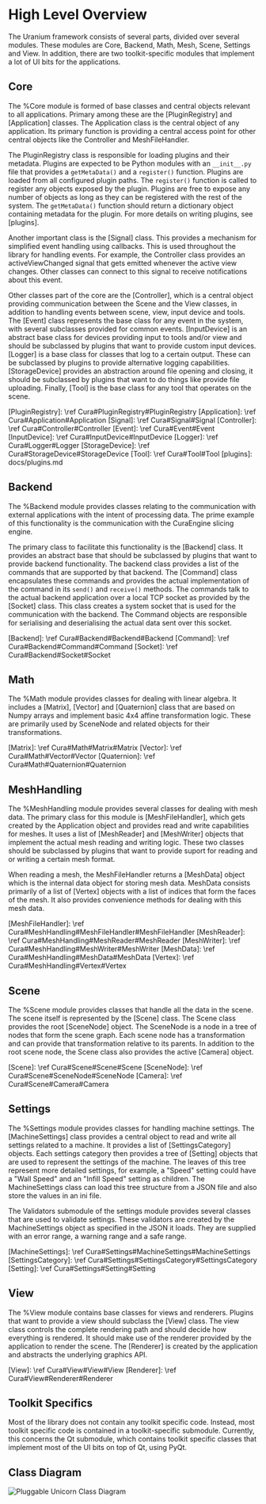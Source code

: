 High Level Overview
===================

The Uranium framework consists of several parts, divided over several
modules. These modules are Core, Backend, Math, Mesh, Scene, Settings
and View. In addition, there are two toolkit-specific modules that
implement a lot of UI bits for the applications.

Core
----

The %Core module is formed of base classes and central objects relevant
to all applications. Primary among these are the [PluginRegistry] and
[Application] classes. The Application class is the central object of any
application. Its primary function is providing a central access point
for other central objects like the Controller and MeshFileHandler.

The PluginRegistry class is responsible for loading plugins and their
metadata. Plugins are expected to be Python modules with an `__init__.py`
file that provides a `getMetaData()` and a `register()` function. Plugins
are loaded from all configured plugin paths. The `register()` function is
called to register any objects exposed by the plugin. Plugins are free to
expose any number of objects as long as they can be registered with the
rest of the system. The `getMetaData()` function should return a dictionary
object containing metadata for the plugin. For more details on writing
plugins, see [plugins].

Another important class is the [Signal] class. This provides a mechanism for
simplified event handling using callbacks. This is used throughout the
library for handling events. For example, the Controller class provides
an activeViewChanged signal that gets emitted whenever the active view
changes. Other classes can connect to this signal to receive notifications
about this event.

Other classes part of the core are the [Controller], which is a central object
providing communication between the Scene and the View classes, in
addition to handling events between scene, view, input device and tools. The
[Event] class represents the base class for any event in the system, with
several subclasses provided for common events. [InputDevice] is an abstract
base class for devices providing input to tools and/or view and should be
subclassed by plugins that want to provide custom input devices. [Logger] is
a base class for classes that log to a certain output. These can be
subclassed by plugins to provide alternative logging capabilities.
[StorageDevice] provides an abstraction around file opening and closing, it
should be subclassed by plugins that want to do things like provide file
uploading. Finally, [Tool] is the base class for any tool that operates on
the scene.

[PluginRegistry]: \ref Cura#PluginRegistry#PluginRegistry
[Application]:    \ref Cura#Application#Application
[Signal]:         \ref Cura#Signal#Signal
[Controller]:     \ref Cura#Controller#Controller
[Event]:          \ref Cura#Event#Event
[InputDevice]:    \ref Cura#InputDevice#InputDevice
[Logger]:         \ref Cura#Logger#Logger
[StorageDevice]:  \ref Cura#StorageDevice#StorageDevice
[Tool]:           \ref Cura#Tool#Tool
[plugins]:        docs/plugins.md

Backend
-------

The %Backend module provides classes relating to the communication with
external applications with the intent of processing data. The prime example
of this functionality is the communication with the CuraEngine slicing
engine.

The primary class to facilitate this functionality is the [Backend] class.
It provides an abstract base that should be subclassed by plugins that want
to provide backend functionality. The backend class provides a list of the
commands that are supported by that backend. The [Command] class encapsulates
these commands and provides the actual implementation of the command in its
`send()` and `receive()` methods. The commands talk to the actual backend
application over a local TCP socket as provided by the [Socket] class. This
class creates a system socket that is used for the communication with the
backend. The Command objects are responsible for serialising and deserialising
the actual data sent over this socket.

[Backend]: \ref Cura#Backend#Backend#Backend
[Command]: \ref Cura#Backend#Command#Command
[Socket]:  \ref Cura#Backend#Socket#Socket

Math
----

The %Math module provides classes for dealing with linear algebra. It
includes a [Matrix], [Vector] and [Quaternion] class that are based on Numpy
arrays and implement basic 4x4 affine transformation logic. These are
primarily used by SceneNode and related objects for their transformations.

[Matrix]:     \ref Cura#Math#Matrix#Matrix
[Vector]:     \ref Cura#Math#Vector#Vector
[Quaternion]: \ref Cura#Math#Quaternion#Quaternion

MeshHandling
------------

The %MeshHandling module provides several classes for dealing with mesh data.
The primary class for this module is [MeshFileHandler], which gets created by
the Application object and provides read and write capabilities for meshes. It
uses a list of [MeshReader] and [MeshWriter] objects that implement the actual
mesh reading and writing logic. These two classes should be subclassed by plugins
that want to provide suport for reading and or writing a certain mesh format.

When reading a mesh, the MeshFileHandler returns a [MeshData] object which is the
internal data object for storing mesh data. MeshData consists primarily of a list
of [Vertex] objects with a list of indices that form the faces of the mesh. It
also provides convenience methods for dealing with this mesh data.

[MeshFileHandler]: \ref Cura#MeshHandling#MeshFileHandler#MeshFileHandler
[MeshReader]:      \ref Cura#MeshHandling#MeshReader#MeshReader
[MeshWriter]:      \ref Cura#MeshHandling#MeshWriter#MeshWriter
[MeshData]:        \ref Cura#MeshHandling#MeshData#MeshData
[Vertex]:          \ref Cura#MeshHandling#Vertex#Vertex

Scene
-----

The %Scene module provides classes that handle all the data in the scene. The
scene itself is represented by the [Scene] class. The Scene class provides the
root [SceneNode] object. The SceneNode is a node in a tree of nodes that form
the scene graph. Each scene node has a transformation and can provide that
transformation relative to its parents. In addition to the root scene node, the
Scene class also provides the active [Camera] object.

[Scene]:     \ref Cura#Scene#Scene#Scene
[SceneNode]: \ref Cura#Scene#SceneNode#SceneNode
[Camera]:    \ref Cura#Scene#Camera#Camera

Settings
--------

The %Settings module provides classes for handling machine settings. The [MachineSettings]
class provides a central object to read and write all settings related to a machine.
It provides a list of [SettingsCategory] objects. Each settings category then provides
a tree of [Setting] objects that are used to represent the settings of the machine.
The leaves of this tree represent more detailed settings, for example, a "Speed" setting
could have a "Wall Speed" and an "Infill Speed" setting as children. The MachineSettings
class can load this tree structure from a JSON file and also store the values in an ini
file.

The Validators submodule of the settings module provides several classes that are used
to validate settings. These validators are created by the MachineSettings object as
specified in the JSON it loads. They are supplied with an error range, a warning range
and a safe range.

[MachineSettings]:  \ref Cura#Settings#MachineSettings#MachineSettings
[SettingsCategory]: \ref Cura#Settings#SettingsCategory#SettingsCategory
[Setting]:          \ref Cura#Settings#Setting#Setting

View
----

The %View module contains base classes for views and renderers. Plugins that want
to provide a view should subclass the [View] class. The view class controls the
complete rendering path and should decide how everything is rendered. It should
make use of the renderer provided by the application to render the scene. The
[Renderer] is created by the application and abstracts the underlying graphics API.

[View]:     \ref Cura#View#View#View
[Renderer]: \ref Cura#View#Renderer#Renderer

Toolkit Specifics
-----------------

Most of the library does not contain any toolkit specific code. Instead, most toolkit
specific code is contained in a toolkit-specific submodule. Currently, this concerns the
Qt submodule, which contains toolkit specific classes that implement most of the UI bits
on top of Qt, using PyQt.

Class Diagram
-------------
![Pluggable Unicorn Class Diagram](classes.png)
